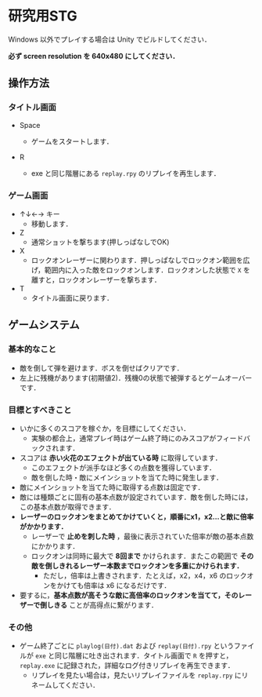 # 研究用STG

Windows 以外でプレイする場合は Unity でビルドしてください．

**必ず screen resolution を 640x480 にしてください．**

## 操作方法

### タイトル画面

- Space
	- ゲームをスタートします．

- R
	- exe と同じ階層にある `replay.rpy` のリプレイを再生します．

### ゲーム画面

- ↑↓←→ キー
	- 移動します．
- Z
	- 通常ショットを撃ちます(押しっぱなしでOK)
- X
	- ロックオンレーザーに関わります．押しっぱなしでロックオン範囲を広げ，範囲内に入った敵をロックオンします．ロックオンした状態で `X` を離すと，ロックオンレーザーを撃ちます．
- T
	- タイトル画面に戻ります．

## ゲームシステム

### 基本的なこと

- 敵を倒して弾を避けます．ボスを倒せばクリアです．
- 左上に残機があります(初期値2)．残機0の状態で被弾するとゲームオーバーです．

### 目標とすべきこと

- いかに多くのスコアを稼ぐか，を目標にしてください．
	- 実験の都合上，通常プレイ時はゲーム終了時にのみスコアがフィードバックされます．
- スコアは **赤い火花のエフェクトが出ている時** に取得しています．
	- このエフェクトが派手なほど多くの点数を獲得しています．
	- 敵を倒した時・敵にメインショットを当てた時に発生します．
- 敵にメインショットを当てた時に取得する点数は固定です．
- 敵には種類ごとに固有の基本点数が設定されています．敵を倒した時には，この基本点数が取得できます．
- **レーザーのロックオンをまとめてかけていくと，順番にx1，x2…と敵に倍率がかかります．**
	- レーザーで **止めを刺した時** ，最後に表示されていた倍率が敵の基本点数にかかります．
	- ロックオンは同時に最大で **8回まで** かけられます．またこの範囲で **その敵を倒しきれるレーザー本数までロックオンを多重にかけられます．**
		- ただし，倍率は上書きされます．たとえば，x2，x4，x6 のロックオンをかけても倍率は x6 になるだけです．
- 要するに，**基本点数が高そうな敵に高倍率のロックオンを当てて，そのレーザーで倒しきる** ことが高得点に繋がります．

### その他

- ゲーム終了ごとに `playlog(日付).dat` および `replay(日付).rpy` というファイルが `exe` と同じ階層に吐き出されます．タイトル画面で `R` を押すと，`replay.exe` に記録された，詳細なログ付きリプレイを再生できます．
	- リプレイを見たい場合は，見たいリプレイファイルを `replay.rpy` にリネームしてください．
